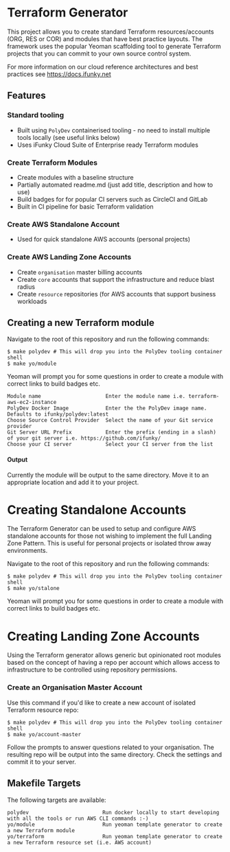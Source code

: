 # Terraform Generator

This project allows you to create standard Terraform resources/accounts (ORG, RES or COR) and modules that have best practice layouts.
The framework uses the popular Yeoman scaffolding tool to generate Terraform projects that you can commit to your own source control system.

For more information on our cloud reference architectures and best practices see https://docs.ifunky.net

## Features

### Standard tooling
- Built using `PolyDev` containerised tooling - no need to install multiple tools locally (see useful links below)
- Uses iFunky Cloud Suite of Enterprise ready Terraform modules

### Create Terraform Modules
- Create modules with a baseline structure
- Partially automated readme.md (just add title, description and how to use)
- Build badges for for popular CI servers such as CircleCI and GitLab
- Built in CI pipeline for basic Terraform validation

### Create AWS Standalone Account

- Used for quick standalone AWS accounts (personal projects)

### Create AWS Landing Zone Accounts

- Create `organisation` master billing accounts
- Create `core` accounts that support the infrastructure and reduce blast radius
- Create `resource` repositories (for AWS accounts that support business workloads 


## Creating a new Terraform module
Navigate to the root of this repository and run the following commands:

    $ make polydev # This will drop you into the PolyDev tooling container shell
    $ make yo/module

Yeoman will prompt you for some questions in order to create a module with correct links to build badges etc.
```
Module name                     Enter the module name i.e. terraform-aws-ec2-instance
PolyDev Docker Image            Enter the the PolyDev image name. Defaults to ifunky/polydev:latest
Choose Source Control Provider  Select the name of your Git service provider
Git Server URL Prefix           Enter the prefix (ending in a slash) of your git server i.e. https://github.com/ifunky/
Choose your CI server           Select your CI server from the list
```
#### Output
Currently the module will be output to the same directory.  Move it to an appropriate location and add it to your project.



# Creating Standalone Accounts

The Terraform Generator can be used to setup and configure AWS standalone accounts for those not wishing to implement the full Landing Zone Pattern.  This is useful for personal projects or isolated throw away environments.

Navigate to the root of this repository and run the following commands:

    $ make polydev # This will drop you into the PolyDev tooling container shell
    $ make yo/stalone

Yeoman will prompt you for some questions in order to create a module with correct links to build badges etc.



# Creating Landing Zone Accounts

Using the Terraform generator allows generic but opinionated root modules based on the concept of having a repo per account which allows access to infrastructure to be controlled using repository permissions.

### Create an Organisation Master Account

Use this command if you'd like to create a new account of isolated Terraform resource repo:

    $ make polydev # This will drop you into the PolyDev tooling container shell
    $ make yo/account-master

Follow the prompts to answer questions related to your organisation.  The resulting repo will be output into the same directory.  Check the settings and commit it to your server.


## Makefile Targets
The following targets are available: 

```
polydev                        Run docker locally to start developing with all the tools or run AWS CLI commands :-)
yo/module                      Run yeoman template generator to create a new Terraform module
yo/terraform                   Run yeoman template generator to create a new Terraform resource set (i.e. AWS account)
```
